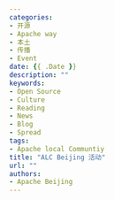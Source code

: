 ```yaml
---
categories:
- 开源
- Apache way
- 本土
- 传播
- Event
date: {{ .Date }}
description: ""
keywords:
- Open Source
- Culture
- Reading
- News
- Blog
- Spread
tags:
- Apache local Communtiy 
title: "ALC Beijing 活动"
url: ""
authors:
- Apache Beijing
---
```

